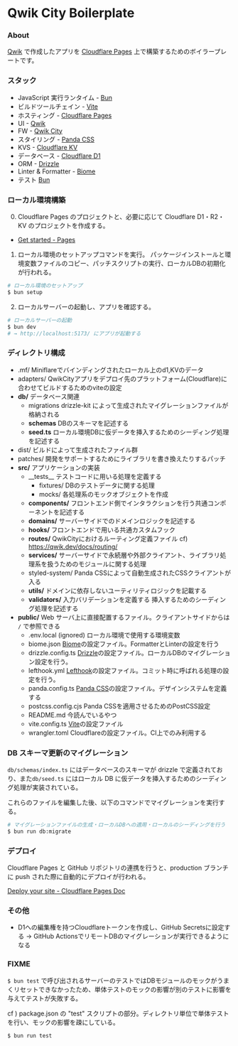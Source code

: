 # Qwik City Boilerplate

### About

[Qwik](https://qwik.builder.io/) で作成したアプリを [Cloudflare Pages](https://pages.cloudflare.com/) 上で構築するためのボイラープレートです。

### スタック

- JavaScript 実行ランタイム - [Bun](https://bun.sh/)
- ビルドツールチェイン - [Vite](https://ja.vitejs.dev/)
- ホスティング - [Cloudflare Pages](https://pages.cloudflare.com/)
- UI - [Qwik](https://qwik.builder.io/)
- FW - [Qwik City](https://qwik.dev/docs/qwikcity/)
- スタイリング - [Panda CSS](https://panda-css.com/)
- KVS - [Cloudflare KV](https://developers.cloudflare.com/kv/) 
- データベース - [Cloudflare D1](https://developers.cloudflare.com/d1/) 
- ORM - [Drizzle](https://orm.drizzle.team/)
- Linter & Formatter - [Biome](https://biomejs.dev/ja/)
- テスト [Bun](https://bun.sh/docs/cli/test)

### ローカル環境構築

0. Cloudflare Pages のプロジェクトと、必要に応じて Cloudflare D1・R2・KV のプロジェクトを作成する。

- [Get started - Pages](https://developers.cloudflare.com/pages/get-started/guide/)

1. ローカル環境のセットアップコマンドを実行。
   パッケージインストールと環境変数ファイルのコピー、パッチスクリプトの実行、ローカルDBの初期化が行われる。

```bash
# ローカル環境のセットアップ
$ bun setup
```

2. ローカルサーバーの起動し、アプリを確認する。

```bash
# ローカルサーバーの起動
$ bun dev
# → http://localhost:5173/ にアプリが起動する
```

### ディレクトリ構成

- .mf/ Miniflareでバインディングされたローカル上のd1,KVのデータ
- adapters/ QwikCityアプリをデプロイ先のプラットフォーム(Cloudflare)に合わせてビルドするためのviteの設定
- **db/** データベース関連
  - migrations drizzle-kit によって生成されたマイグレーションファイルが格納される
  - **schemas** DBのスキーマを記述する
  - **seed.ts** ローカル環境DBに仮データを挿入するためのシーディング処理を記述する
- dist/ ビルドによって生成されたファイル群
- patches/ 開発をサポートするためにライブラリを書き換えたりするパッチ
- **src/** アプリケーションの実装
  - _\_tests\_\_ テストコードに用いる処理を定義する
    - fixtures/ DBのテストデータに関する処理
    - mocks/ 各処理系のモックオブジェクトを作成
  - **components/** フロントエンド側でインタラクションを行う共通コンポーネントを記述する
  - **domains/** サーバーサイドでのドメインロジックを記述する
  - **hooks/** フロントエンドで用いる共通カスタムフック
  - **routes/** QwikCityにおけるルーティング定義ファイル cf) https://qwik.dev/docs/routing/
  - **services/** サーバーサイドで永続層や外部クライアント、ライブラリ処理系を扱うためのモジュールに関する処理
  - styled-system/ Panda CSSによって自動生成されたCSSクライアントが入る
  - **utils/** ドメインに依存しないユーティリティロジックを記載する
  - **validators/** 入力バリデーションを定義する 挿入するためのシーディング処理を記述する
- **public/** Web サーバ上に直接配置するファイル。クライアントサイドからは `/` で参照できる
  - .env.local (ignored) ローカル環境で使用する環境変数
  - biome.json [Biome](https://biomejs.dev/)の設定ファイル。FormatterとLinterの設定を行う
  - drizzle.config.ts [Drizzle](https://orm.drizzle.team/)の設定ファイル。ローカルDBのマイグレーション設定を行う。
  - lefthook.yml [Lefthook](https://github.com/evilmartians/lefthook)の設定ファイル。コミット時に呼ばれる処理の設定を行う。
  - panda.config.ts [Panda CSS](https://panda-css.com/)の設定ファイル。デザインシステムを定義する 
  - postcss.config.cjs Panda CSSを適用させるためのPostCSS設定
  - README\.md 今読んでいるやつ
  - vite.config.ts [Vite](https://ja.vitejs.dev/)の設定ファイル
  - wrangler.toml Cloudflareの設定ファイル。CI上でのみ利用する

### DB スキーマ更新のマイグレーション

`db/schemas/index.ts` にはデータベースのスキーマが drizzle で定義されており、また`db/seed.ts` にはローカル DB に仮データを挿入するためのシーディング処理が実装されている。

これらのファイルを編集した後、以下のコマンドでマイグレーションを実行する。

```bash
# マイグレーションファイルの生成・ローカルDBへの適用・ローカルのシーディングを行う
$ bun run db:migrate
```

### デプロイ

Cloudflare Pages と GitHub リポジトリの連携を行うと、production ブランチに push された際に自動的にデプロイが行われる。

[Deploy your site - Cloudflare Pages Doc](https://developers.cloudflare.com/pages/framework-guides/deploy-anything/)


### その他

- D1への編集権を持つCloudflareトークンを作成し、GitHub Secretsに設定する → GitHub ActionsでリモートDBのマイグレーションが実行できるようになる


### FIXME

`$ bun test` で呼び出されるサーバーのテストではDBモジュールのモックがうまくリセットできなかったため、単体テストのモックの影響が別のテストに影響を与えてテストが失敗する。

cf ) package.json の "test" スクリプトの部分。ディレクトリ単位で単体テストを行い、モックの影響を疎にしている。

```
$ bun run test
```
